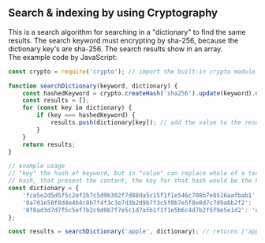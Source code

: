 ## Search & indexing by using Cryptography
This is a search algorithm for searching in a "dictionary" to find the same results. The search keyword must encrypting by sha-256, 
because the dictionary key's are sha-256. The search results show in an array.\
The example code by JavaScript:

```javascript
const crypto = require('crypto'); // import the built-in crypto module for hashing

function searchDictionary(keyword, dictionary) {
	const hashedKeyword = crypto.createHash('sha256').update(keyword).digest('hex'); // hash the keyword using sha-256
	const results = [];
	for (const key in dictionary) {
		if (key === hashedKeyword) {
			results.push(dictionary[key]); // add the value to the results array if the hashed key matches the hashed keyword
		}
	}
	return results;
}

// example usage
// "key" the hash of keyword, but in "value" can replace whole of a text plain (content, link address, pdf, etc...) or another
// hash, that present the content, the key for that hash would be the key of dictionary.
const dictionary = {
	'fca5e2d5d5f5c2ef2b7c5d9b302f7d88da5c15f1f1e546c708b7e8516aafbab1': 'apple', 
	'9a7d1e50f8d4e4b4c8b7f4f3c3e7d3b2d9b7f3c5f0b7e5f8e8d7c7d9a8b2f2': 'banana',
	'0f8ad3d7d7f5c5ef7b2c9d9b7f7e5c1d7a5b1f1f1e5b6c4d7b2f5f9e5e1d2': 'orange',
};

const results = searchDictionary('apple', dictionary); // returns ['apple']
```
